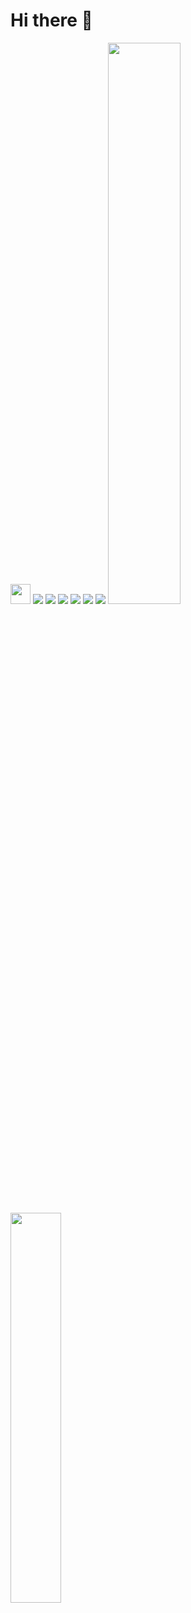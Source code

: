 # Hi there 👋
<div>
      <img height="32" width="32" src="https://cdn.simpleicons.org/linux/white" />      
      <img
        src="https://img.shields.io/badge/node.js-%23323330.svg?style=for-the-badge&logo=node.js&logoColor=%23ffffff"
      />
      <img
        src="https://img.shields.io/badge/typescript-%23007ACC.svg?style=for-the-badge&logo=typescript&logoColor=white"
      />
      <img
        src="https://img.shields.io/badge/javascript-%23F7DF1E.svg?style=for-the-badge&logo=javascript&logoColor=black"
      />
      <img
        src="https://img.shields.io/badge/react-%2361DAFB.svg?style=for-the-badge&logo=react&logoColor=black"
      />
      <img
        src="https://img.shields.io/badge/react_native-%2361DAFB.svg?style=for-the-badge&logo=react&logoColor=black"
      />
      <img
        src="https://img.shields.io/badge/mysql-%234479A1.svg?style=for-the-badge&logo=mysql&logoColor=white"
      />
          <img
        width="48%"
        style="max-width: 100%"
        src="https://github-readme-stats.vercel.app/api?username=elioteloi&show_icons=true&theme=tokyonight"
      />
      <img
        width="40%"
        style="max-width: 100%"
        src="https://github-readme-stats.vercel.app/api/top-langs/?username=anuraghazra&layout=compact&theme=tokyonight&exclude_repo=elioteloi,anuraghazra.github.io"
      />
    </div>
    
<!--
**elioteloi/elioteloi** is a ✨ _special_ ✨ repository because its `README.md` (this file) appears on your GitHub profile.

Here are some ideas to get you started:

- 🔭 I’m currently working on ...
- 🌱 I’m currently learning ...
- 👯 I’m looking to collaborate on ...
- 🤔 I’m looking for help with ...
- 💬 Ask me about ...
- 📫 How to reach me: ...
- 😄 Pronouns: ...
- ⚡ Fun fact: ...
-->
